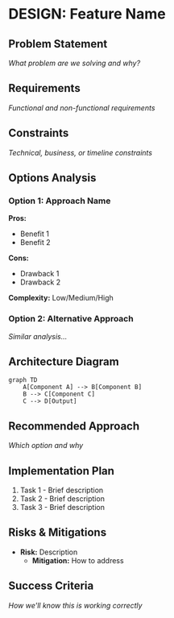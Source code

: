 # DESIGN: Feature Name

## Problem Statement

_What problem are we solving and why?_

## Requirements

_Functional and non-functional requirements_

## Constraints

_Technical, business, or timeline constraints_

## Options Analysis

### Option 1: Approach Name

**Pros:**

- Benefit 1
- Benefit 2

**Cons:**

- Drawback 1
- Drawback 2

**Complexity:** Low/Medium/High

### Option 2: Alternative Approach

_Similar analysis..._

## Architecture Diagram

```mermaid
graph TD
    A[Component A] --> B[Component B]
    B --> C[Component C]
    C --> D[Output]
```

## Recommended Approach

_Which option and why_

## Implementation Plan

1. Task 1 - Brief description
2. Task 2 - Brief description
3. Task 3 - Brief description

## Risks & Mitigations

- **Risk:** Description
  - **Mitigation:** How to address

## Success Criteria

_How we'll know this is working correctly_
